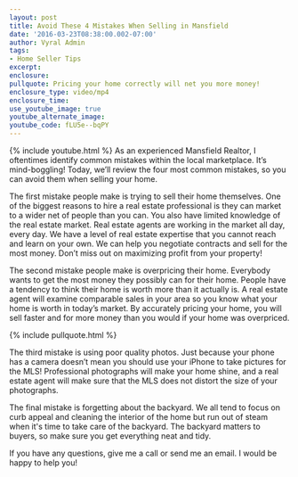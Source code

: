 ```yaml
---
layout: post
title: Avoid These 4 Mistakes When Selling in Mansfield
date: '2016-03-23T08:38:00.002-07:00'
author: Vyral Admin
tags:
- Home Seller Tips
excerpt:
enclosure:
pullquote: Pricing your home correctly will net you more money!
enclosure_type: video/mp4
enclosure_time:
use_youtube_image: true
youtube_alternate_image:
youtube_code: fLU5e--bqPY
---
```

{% include youtube.html %}
As an experienced Mansfield Realtor, I oftentimes identify common mistakes within the local marketplace. It’s mind-boggling! Today, we’ll review the four most common mistakes, so you can avoid them when selling your home.

 The first mistake people make is trying to sell their home themselves. One of the biggest reasons to hire a real estate professional is they can market to a wider net of people than you can. You also have limited knowledge of the real estate market. Real estate agents are working in the market all day, every day. We have a level of real estate expertise that you cannot reach and learn on your own. We can help you negotiate contracts and sell for the most money. Don’t miss out on maximizing profit from your property!

The second mistake people make is overpricing their home. Everybody wants to get the most money they possibly can for their home. People have a tendency to think their home is worth  more than it actually is. A real estate agent will examine comparable sales in your area so you know what your home is worth in today’s market. By accurately pricing your home, you will sell faster and for more money than you would if your home was overpriced.

{% include pullquote.html %}

The third mistake is using poor quality photos. Just because your phone has a camera doesn’t mean you should use your iPhone to take pictures for the MLS! Professional photographs will make your home shine, and a real estate agent will make sure that the MLS does not distort the size of your photographs.

The final mistake is forgetting about the backyard. We all tend to focus on curb appeal and cleaning the interior of the home but run out of steam when it's time to take care of the backyard. The backyard matters to buyers, so make sure you get everything neat and tidy.

If you have any questions, give me a call or send me an email. I would be happy to help you!
